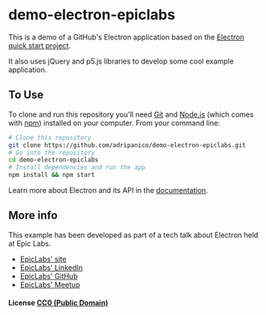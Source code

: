# demo-electron-epiclabs

This is a demo of a GitHub's Electron application based on the [Electron quick start project](https://github.com/electron/electron-quick-start).

It also uses jQuery and p5.js libraries to develop some cool example application.

## To Use

To clone and run this repository you'll need [Git](https://git-scm.com) and [Node.js](https://nodejs.org/en/download/) (which comes with [npm](http://npmjs.com)) installed on your computer. From your command line:

```bash
# Clone this repository
git clone https://github.com/adripanico/demo-electron-epiclabs.git
# Go into the repository
cd demo-electron-epiclabs
# Install dependencies and run the app
npm install && npm start
```

Learn more about Electron and its API in the [documentation](http://electron.atom.io/docs/latest).

## More info

This example has been developed as part of a tech talk about Electron held at Epic Labs.
* [EpicLabs' site](http://www.epiclabs.io/)
* [EpicLabs' LinkedIn](https://www.linkedin.com/company/epiclabs-io)
* [EpicLabs' GitHub](https://github.com/epiclabs-io)
* [EpicLabs' Meetup](https://www.meetup.com/es-ES/EpicLabs/)

#### License [CC0 (Public Domain)](LICENSE.md)